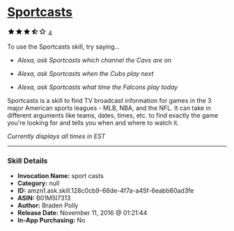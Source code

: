 # [Sportcasts](http://alexa.amazon.com/#skills/amzn1.ask.skill.128c0cb9-66de-4f7a-a45f-6eabb60ad3fe)
![3.3 stars](../../images/ic_star_black_18dp_1x.png)![3.3 stars](../../images/ic_star_black_18dp_1x.png)![3.3 stars](../../images/ic_star_black_18dp_1x.png)![3.3 stars](../../images/ic_star_half_black_18dp_1x.png)![3.3 stars](../../images/ic_star_border_black_18dp_1x.png) 4

To use the Sportcasts skill, try saying...

* *Alexa, ask Sportcasts which channel the Cavs are on*

* *Alexa, ask Sportcasts when the Cubs play next*

* *Alexa, ask Sportcasts what time the Falcons play today*

Sportcasts is a skill to find TV broadcast information for games in the 3 major American sports leagues - MLB, NBA, and the NFL. It can take in different arguments like teams, dates, times, etc. to find exactly the game you're looking for and tells you when and where to watch it.

*Currently displays all times in EST*

***

### Skill Details

* **Invocation Name:** sport casts
* **Category:** null
* **ID:** amzn1.ask.skill.128c0cb9-66de-4f7a-a45f-6eabb60ad3fe
* **ASIN:** B01M5I7313
* **Author:** Braden Polly
* **Release Date:** November 11, 2016 @ 01:21:44
* **In-App Purchasing:** No
